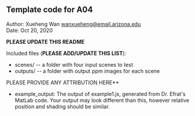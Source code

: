 Template code for A04
------------

Author: Xueheng Wan [wanxueheng@email.arizona.edu](mailto:wanxueheng@email.arizona.edu)  
Date: Oct 20, 2020

**PLEASE UPDATE THIS README**


Included files (**PLEASE ADD/UPDATE THIS LIST**):
* scenes/ -- a folder with four input scenes to test
* outputs/ -- a folder with output ppm images for each scene


PLEASE PROVIDE ANY ATTRIBUTION HERE**
* example_output: The output of example1.js, generated from Dr. Efrat's MatLab code. Your output may look different than this, however relative position and shading should be similar.
